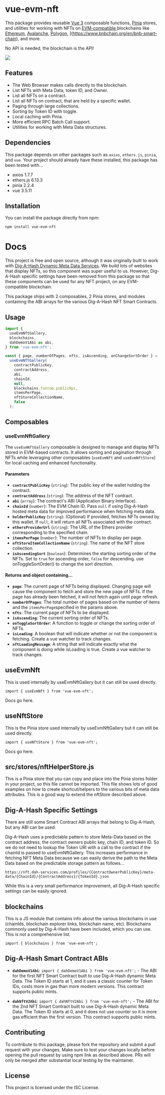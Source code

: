 # vue-evm-nft

This package provides reusable [Vue 3](https://vuejs.org/) composable functions, [Pinia](https://pinia.vuejs.org/) stores, and utilities for working with NFTs on [EVM-compatible ](https://ethereum.org/en/developers/docs/evm/)blockchains like [Ethereum](https://ethereum.org/en/), [Avalanche](https://www.avax.network/), [Polygon](https://polygon.technology/), ](https://www.bnbchain.org/en/bnb-smart-chain), and more. 

No API is needed, the blockchain is the API!

![](https://i.imgur.com/IF9VaIa.jpg)

## Features

- The Web Browser makes calls directly to the blockchain.
- List NFTs with Meta Data, token ID, and Owner.
- List all NFTs on a contract.
- List all NFTs on contract, that are held by a specific wallet.
- Paging through large collections.
- Sorting by Token ID with toggle.
- Local caching with Pinia.
- More efficient RPC Batch Call support. 
- Utilities for working with Meta Data structures.

## Dependencies

This package depends on other packages such as `axios`, `ethers.js`, `pinia`, and `vue`. Your project should already have these installed, this package has been tested with...

- axios 1.7.7
- ethers.js 6.13.3
- pinia 2.2.4
- vue 3.5.11

## Installation

You can install the package directly from npm:

```bash
npm install vue-evm-nft
```

# Docs
This project is free and open source, although it was originally built to work with [Dig-A-Hash Dynamic Meta Data Services](https://www.dig-a-hash.com). We build lots of websites that display NFTs, so this component was super useful to us. However, Dig-A-Hash specific settings have been removed from this package so that these components can be used for any NFT project, on any EVM-compatible blockchain. 

This package ships with 2 composables, 2 Pinia stores, and modules containing the ABI arrays for the various Dig-A-Hash NFT Smart Contracts.

## Usage

```javascript
import {
  useEvmNftGallery,
  blockchains,
  dahDemoV1Abi as abi,
} from 'vue-evm-nft';

const { page, numberOfPages, nfts, isAscending, onChangeSortOrder } =
  useEvmNftGallery(
    contractPublicKey,
    contractAddress,
    abi,
    chainId,
    null,
    blockchains.fantom.publicRpc,
    itemsPerPage,
    nftStoreCollectionName,
    false
  );
```

## Composables

### useEvmNftGallery

The `useEvmNftGallery` composable is designed to manage and display NFTs stored in EVM-based contracts. It allows sorting and pagination through NFTs while leveraging other composables (`useEvmNft` and `useEvmNftStore`) for local caching and enhanced functionality.

#### Parameters
- **`contractPublicKey`** (`string`): The public key of the wallet holding the contract.
- **`contractAddress`** (`string`): The address of the NFT contract.
- **`abi`** (`array`): The contract's ABI (Application Binary Interface).
- **`chainId`** (`number`): The EVM Chain ID. Pass `null` if using Dig-A-Hash hosted meta data for improved performance when fetching meta data.
- **`holderPublicKey`** (`string`): (Optional) If provided, fetches NFTs owned by this wallet. If `null`, it will return all NFTs associated with the contract.
- **`ethersProviderUrl`** (`string`): The URL of the Ethers provider corresponding to the specified chain.
- **`itemsPerPage`** (`number`): The number of NFTs to display per page.
- **`nftStoreItemCollectionName`** (`string`): The name of the NFT store collection.
- **`isAscendingSort`** (`boolean`): Determines the starting sorting order of the NFTs. Set to `true` for ascending order, `false` for descending. use onToggleSortOrder() to change the sort direction.

#### Returns and object containing...
- **`page`**: The current page of NFTs being displayed. Changing page will cause the component to fetch and store the new page of NFTs. If the page has already been fetched, it will not fetch again until page refresh.
- **`numberOfPages`**: The total number of pages based on the number of items and the `itemsPerPage`specified in the params above.
- **`nfts`**: The current page of NFTs to be displayed.
- **`isAscending`**: The current sorting order of NFTs.
- **`onToggleSortOrder`**: A function to toggle or change the sorting order of NFTs.
- **`isLoading`**: A boolean that will indicate whether or not the component is fetching. Create a vue watcher to track changes.
- **`nftLoadingMessage`**: A string that will indicate exactly what the component is doing while isLoading is true. Create a vue watcher to track changes.

## useEvmNft
This is used internally by useEvmNftGallery but it can still be used directly.

```
import { useEvmNft } from 'vue-evm-nft';
```

 Docs go here.

## useNftStore
This is the Pinia store used internally by useEvmNftGallery but it can still be used directly. 

```
import { useNftStore } from 'vue-evm-nft';
```

Docs go here.

## src/stores/nftHelperStore.js
This is a Pinia store that you can copy and place into the Pinia stores folder in your project, so this file cannot be imported. This file shows lots of good examples on how to create shortcut/helpers to the various bits of meta data attributes. This is a good way to extend the nftStore described above.

## Dig-A-Hash Specific Settings
There are still some Smart Contract ABI arrays that belong to Dig-A-Hash, but any ABI can be used. 

Dig-A-Hash uses a predictable pattern to store Meta-Data based on the contract address, the contract owners public key, chain ID, and token ID. So we do not need to lookup the Token URI with a call to the contract if the chainId is passed to useEvmNftGallery. This increases performance in fetching NFT Meta Data because we can easily derive the path to the Meta Data based on the predictable storage pattern as follows...

```
https://nft.dah-services.com/profiles/{ContractOwnerPublicKey}/meta-data/{ChainId}/{ContractAddress}/{TokenId}.json
```

While this is a very small performance improvement, all Dig-A-Hash specific settings can be easily ignored.

## blockchains
This is a JS module that contains info about the various blockchains in use (chainIds, blockchain explorer links, blockchain name, etc). Blockchains commonly used by Dig-A-Hash have been included, which you can use. This is not a comprehensive list.

```
import { blockchains } from 'vue-evm-nft';
```

## Dig-A-Hash Smart Contract ABIs
- **`dahDemoV1Abi`**: ```import { dahDemoV1Abi } from 'vue-evm-nft';``` - The ABI for the first NFT Smart Contract built to use Dig-A-Hash dynamic Meta Data. The Token ID starts at 1, and it uses a classic counter for Token IDs, costs more in gas than more modern versions. This contract supports public mints.

- **`dahNftV2Abi`**: ```import { dahNftV2Abi } from 'vue-evm-nft';``` - The ABI for the 2nd NFT Smart Contract built to use Dig-A-Hash dynamic Meta Data. The Token ID starts at 0, and it does not use counter so it is more gas efficient than the first version.  This contract supports public mints.

## Contributing
To contribute to this package, please fork the repository and submit a pull request with your changes. Make sure to test your changes locally before opening the pull request by using npm link as described above. PRs will only be merged after substantial local testing by the maintainer.

## License
This project is licensed under the ISC License.